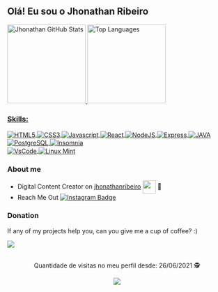 ## Olá! Eu sou o Jhonathan Ribeiro

<div style="display: inline_block">
 <a href="https://github.com/JhonathanRibeiro">
  <img height="180em" src="https://github-readme-stats.vercel.app/api?username=JhonathanRibeiro&show_icons=true&theme=tokyonight&include_all_commits=true&count_private=true" alt="Jhonathan GitHub Stats" title="Jhonathan GitHub Stats" />
  <img height="180em" src="https://github-readme-stats.vercel.app/api/top-langs/?username=JhonathanRibeiro&theme=tokyonight&hide_border=true&layout=compact" alt="Top Languages" title="Top Languages" />
</div>

### Skills:  
 <div style="display: inline_block">
    <a href="https://jhonathanribeiro.netlify.app">
     <img align="center" alt="HTML5" src="https://img.shields.io/badge/HTML5-E34F26?style=for-the-badge&logo=html5&logoColor=white">
     <img align="center" alt="CSS3" src="https://img.shields.io/badge/CSS3-1572B6?style=for-the-badge&logo=css3&logoColor=white">
     <img align="center" alt="Javascript" src="https://img.shields.io/badge/JavaScript-323330?style=for-the-badge&logo=javascript&logoColor=F7DF1E">
     <img align="center" alt="React" src="https://img.shields.io/badge/React-cyan?style=for-the-badge&logo=react&logoColor=black">
     <img align="center" alt="NodeJS" src="https://img.shields.io/badge/NodeJS-03AC13?style=for-the-badge&logo=node.js&logoColor=white">
     <img align="center" alt="Express" src="https://img.shields.io/badge/Express-gray?style=for-the-badge&logo=express&logoColor=white">
     <img align="center" alt="JAVA" src="https://img.shields.io/badge/JAVA-red?style=for-the-badge&logo=java&logoColor=white">
     <img align="center" alt="PostgreSQL" src="https://img.shields.io/badge/PostgreSQL-blue?style=for-the-badge&logo=postgresql&logoColor=white">
     <img align="center" alt="Insomnia" src="https://img.shields.io/badge/Insomnia-purple?style=for-the-badge&logo=insomnia&logoColor=white"><br>
     <img align="center" alt="VsCode" src="https://img.shields.io/badge/VsCode-blue?style=for-the-badge&logo=visualstudio&logoColor=white">  
     <img align="center" alt="Linux Mint" src="https://img.shields.io/badge/Linux-black?style=for-the-badge&logo=linux&logoColor=white">
    </a>
 </div>

### About me
- Digital Content Creator on [jhonathanribeiro](https://jhonathanribeiro.netlify.app) <img src="https://user-images.githubusercontent.com/37172038/113800681-c1762500-972d-11eb-8572-69d3f34ca121.png" width="30" align="center" /> :purple_heart:
- Reach Me Out [![Instagram Badge](https://img.shields.io/badge/-Instagram-B353A5?style=flat-square&labelColor=B353A5&logo=instagram&logoColor=white&link=https://www.instagram.com/jhonathan.rb)](https://www.instagram.com/jhonathan.rb)

### Donation
<div>
  <p> If any of my projects help you, can you give me a cup of coffee? :) </p>
  <a href="https://www.paypal.com/donate/?business=5T6AA4WMAXNSU&no_recurring=0&currency_code=BRL">
    <img src="https://img.shields.io/badge/Donate-ffd268?style=for-the-badge&logo=donation&logoColor=white">
  </a>
</div>
<br>

<p align="center">
 Quantidade de visitas no meu perfil desde: 26/06/2021 🕵️ <br></p>
<p align="center"> 
   <img alingn="center" src="https://profile-counter.glitch.me/JhonathanRibeiro/count.svg" /></p>

